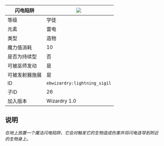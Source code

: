 | 闪电陷阱 |![](https://github.com/Electroblob77/Wizardry/blob/1.12.2/src/main/resources/assets/ebwizardry/textures/spells/lightning_sigil.png)|
|---|---|
| 等级 | 学徒 |
| 元素 | 雷电 |
| 类型 | 造物 |
| 魔力值消耗 | 10 |
| 是否为持续型 | 否 |
| 可被巫师发动 | 是 |
| 可被发射器施展 | 是 |
| ID | `ebwizardry:lightning_sigil` |
| 子ID | 26 |
| 加入版本 | Wizardry 1.0 |
## 说明
_在地上放置一个魔法闪电陷阱，它会对触发它的生物造成伤害并将闪电连导到附近的生物身上。_
